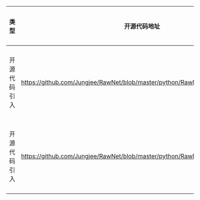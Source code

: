 | 类型 | 开源代码地址 | 文件名 | 公网IP地址/公网URL地址/域名/邮箱地址 | 用途说明 |
| ---- | ------------ | ------ | ------------------------------------ | -------- |
| 开源代码引入 | https://github.com/Jungjee/RawNet/blob/master/python/RawNet2/model_RawNet2.py | baseline-rawnet/train/train-1P/model_RawNet2.py	| https://arxiv.org/abs/1808.001 | 引用参考论文地址 |
| 开源代码引入 | https://github.com/Jungjee/RawNet/blob/master/python/RawNet2/model_RawNet2.py | baseline-rawnet/train/train-8P/model_RawNet2.py	| https://arxiv.org/abs/1808.001 | 引用参考论文地址 |